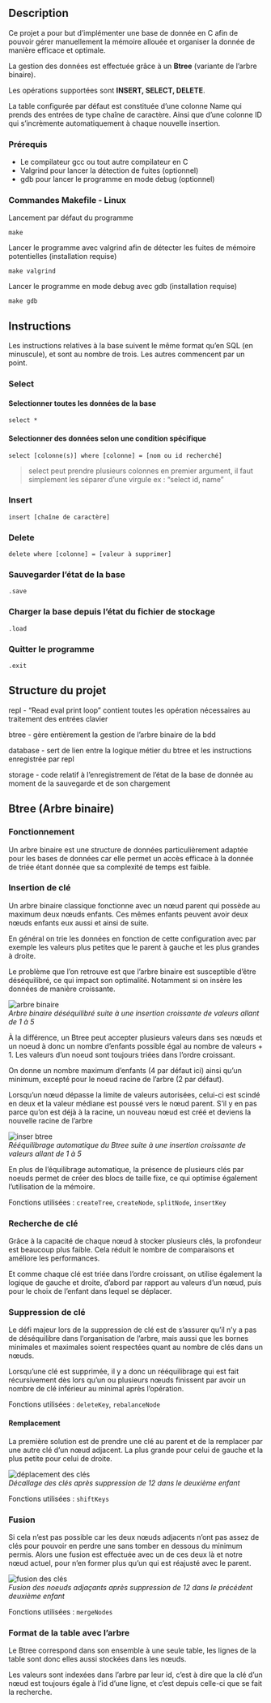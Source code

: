 
## Description

Ce projet a pour but d’implémenter une base de donnée en C afin de pouvoir gérer manuellement la mémoire allouée et organiser la donnée de manière efficace et optimale.

La gestion des données est effectuée grâce à un **Btree** (variante de l’arbre binaire).

Les opérations supportées sont **INSERT, SELECT, DELETE**.

La table configurée par défaut est constituée d’une colonne Name qui prends des entrées de type chaîne de caractère. Ainsi que d’une colonne ID qui s’incrèmente automatiquement à chaque nouvelle insertion. 

### Prérequis

- Le compilateur gcc ou tout autre compilateur en C
- Valgrind pour lancer la détection de fuites (optionnel)
- gdb pour lancer le programme en mode debug (optionnel)

### Commandes Makefile - Linux

Lancement par défaut du programme
```
make 
```

Lancer le programme avec valgrind afin de détecter les fuites de mémoire potentielles (installation requise)
```
make valgrind
```

Lancer le programme en mode debug avec gdb (installation requise)
```
make gdb
```

## Instructions

Les instructions relatives à la base suivent le même format qu’en SQL (en minuscule), et sont au nombre de trois. Les autres commencent par un point.
### Select

#### Selectionner toutes les données de la base
```
select *
```

#### Selectionner des données selon une condition spécifique
```
select [colonne(s)] where [colonne] = [nom ou id recherché]
```
> select peut prendre plusieurs colonnes en premier argument, il faut simplement les séparer d’une virgule ex : “select id, name”

### Insert
```
insert [chaîne de caractère]
```

### Delete
```
delete where [colonne] = [valeur à supprimer]
```

### Sauvegarder l’état de la base

```
.save
```

### Charger la base depuis l’état du fichier de stockage

```
.load
```

### Quitter le programme

```
.exit
```
## Structure du projet

repl - “Read eval print loop” contient toutes les opération nécessaires au traitement des entrées clavier

btree - gère entièrement la gestion de l’arbre binaire de la bdd

database - sert de lien entre la logique métier du btree et les instructions enregistrée par repl

storage - code relatif à l’enregistrement de l’état de la base de donnée au moment de la sauvegarde et de son chargement

## Btree (Arbre binaire)

### Fonctionnement

Un arbre binaire est une structure de données particulièrement adaptée pour les bases de données car elle permet un accès efficace à la donnée de triée étant donnée que sa complexité de temps est faible.

### Insertion de clé

Un arbre binaire classique fonctionne avec un nœud parent qui possède au maximum deux nœuds enfants. Ces mêmes enfants peuvent avoir deux nœuds enfants eux aussi et ainsi de suite. 

En général on trie les données en fonction de cette configuration avec par exemple les valeurs plus petites que le parent à gauche et les plus grandes à droite.

Le problème que l’on retrouve est que l’arbre binaire est susceptible d’être déséquilibré, ce qui impact son optimalité. Notamment si on insère les données de manière croissante.

![arbre binaire](img/arbre_binaire.png)  
*Arbre binaire déséquilibré suite à une insertion croissante de valeurs allant de 1 à 5*

À la différence, un Btree peut accepter plusieurs valeurs dans ses nœuds et un noeud à donc un nombre d’enfants possible égal au nombre de valeurs + 1. Les valeurs d’un noeud sont toujours triées dans l’ordre croissant.

On donne un nombre maximum d’enfants (4 par défaut ici) ainsi qu’un minimum, excepté pour le noeud racine de l’arbre (2 par défaut).

Lorsqu’un nœud dépasse la limite de valeurs autorisées, celui-ci est scindé en deux et la valeur médiane est poussé vers le nœud parent. S’il y en pas parce qu’on est déjà à la racine, un nouveau nœud est créé et deviens la nouvelle racine de l’arbre

![inser btree](img/inser_btree.png)  
*Rééquilibrage automatique du Btree suite à une insertion croissante de valeurs allant de 1 à 5*

En plus de l’équilibrage automatique, la présence de plusieurs clés par noeuds permet de créer des blocs de taille fixe, ce qui optimise également l’utilisation de la mémoire.

Fonctions utilisées : `createTree`, `createNode`, `splitNode`, `insertKey`

### Recherche de clé

Grâce à la capacité de chaque nœud à stocker plusieurs clés, la profondeur est beaucoup plus faible. Cela réduit le nombre de comparaisons et améliore les performances.

Et comme chaque clé est triée dans l’ordre croissant, on utilise également la logique de gauche et droite, d’abord par rapport au valeurs d’un nœud, puis pour le choix de l’enfant dans lequel se déplacer. 

### Suppression de clé

Le défi majeur lors de la suppression de clé est de s’assurer qu’il n’y a pas de déséquilibre dans l’organisation de l’arbre, mais aussi que les bornes minimales et maximales soient respectées quant au nombre de clés dans un nœuds.

Lorsqu’une clé est supprimée, il y a donc un rééquilibrage qui est fait récursivement dès lors qu’un ou plusieurs nœuds finissent par avoir un nombre de clé inférieur au minimal après l’opération.  

Fonctions utilisées : `deleteKey`, `rebalanceNode`

#### Remplacement

La première solution est de prendre une clé au parent et de la remplacer par une autre clé d’un nœud adjacent. La plus grande pour celui de gauche et la plus petite pour celui de droite.

![déplacement des clés](img/shiftkeys.png)  
*Décallage des clés après suppression de 12 dans le deuxième enfant*

Fonctions utilisées : `shiftKeys`

### Fusion

Si cela n’est pas possible car les deux nœuds adjacents n’ont pas assez de clés pour pouvoir en perdre une sans tomber en dessous du minimum permis. Alors une fusion est effectuée avec un de ces deux là et notre nœud actuel, pour n’en former plus qu’un qui est réajusté avec le parent. 

![fusion des clés](img/mergenodes.png)  
*Fusion des noeuds adjaçants après suppression de 12 dans le précédent deuxième enfant*

Fonctions utilisées : `mergeNodes`

### Format de la table avec l’arbre

Le Btree correspond dans son ensemble à une seule table, les lignes de la table sont donc elles aussi stockées dans les nœuds.

Les valeurs sont indexées dans l’arbre par leur id, c’est à dire que la clé d’un nœud est toujours égale à l’id d’une ligne, et c’est depuis celle-ci que se fait la recherche.
